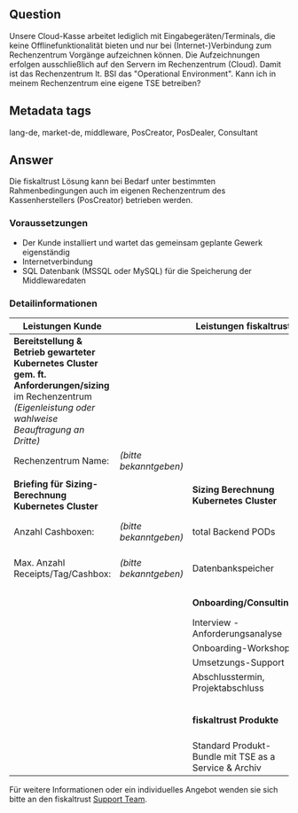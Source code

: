 ## Question

Unsere Cloud-Kasse arbeitet lediglich mit Eingabegeräten/Terminals, die keine Offlinefunktionalität bieten und nur bei (Internet-)Verbindung zum Rechenzentrum Vorgänge aufzeichnen können. Die Aufzeichnungen erfolgen ausschließlich auf den Servern im Rechenzentrum (Cloud). Damit ist das Rechenzentrum lt. BSI das "Operational Environment". Kann ich in meinem Rechenzentrum eine eigene TSE betreiben?

## Metadata tags

lang-de, market-de, middleware, PosCreator, PosDealer, Consultant

## Answer

Die fiskaltrust Lösung kann bei Bedarf unter bestimmten Rahmenbedingungen auch im eigenen Rechenzentrum des Kassenherstellers (PosCreator) betrieben werden.

### Voraussetzungen

- Der Kunde installiert und wartet das gemeinsam geplante Gewerk eigenständig
- Internetverbindung
- SQL Datenbank (MSSQL oder MySQL) für die Speicherung der Middlewaredaten

### Detailinformationen

| Leistungen Kunde                                             |                        | Leistungen fiskaltrust                                       |                           | Kosten                        |
| ------------------------------------------------------------ | ---------------------- | ------------------------------------------------------------ | ------------------------- | ----------------------------- |
| **Bereitstellung & Betrieb gewarteter  Kubernetes Cluster gem. ft. Anforderungen/sizing** im Rechenzentrum *(Eigenleistung oder wahlweise  Beauftragung an Dritte)* |                        |                                                              |                           | unbekannt                     |
| Rechenzentrum  Name:                                         | *(bitte bekanntgeben)* |                                                              |                           |                               |
|                                                              |                        |                                                              |                           |                               |
| **Briefing  für Sizing-Berechnung Kubernetes Cluster**  |                        | **Sizing Berechnung Kubernetes Cluster**                     |                           | keine                         |
| Anzahl Cashboxen:                                           | *(bitte bekanntgeben)* | total Backend PODs                                                   | *(wird von ft ermittelt)* |                               |
| Max. Anzahl Receipts/Tag/Cashbox:                            | *(bitte bekanntgeben)* | Datenbankspeicher                                     | *(wird von ft ermittelt)* |                               |
|                                                              |                        | |                               ||
|                                                              |                        | **Onboarding/Consulting**                                  |                           | einmalige Kosten              |
|                                                              |                        | Interview - Anforderungsanalyse                                  |                           |                               |
|                                                              |                        | Onboarding-Workshop                       |                           |                               |
|                                                              |                        | Umsetzungs-Support              |                           |                               |
|                                                              |                        | Abschlusstermin, Projektabschluss                               |                           |                               |
|                                                              |                        | |                                                              |                           |
|                                                              |                        | |                                                              |                           |
|                                                              |                        | **fiskaltrust Produkte**                                 |                           | monatliche Kosten pro Cashbox |
|                                                              |                        | Standard Produkt-Bundle mit TSE as a Service & Archiv         |                           |                               |

Für weitere Informationen oder ein individuelles Angebot wenden sie sich bitte an den fiskaltrust [Support Team](mailto:info@fiskaltrust.de).
